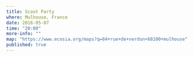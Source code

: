 ```yaml
---
title: Scout Party
where: Mulhouse, France
date: 2016-05-07
time: "20:00"
more-info: ""
map: "https://www.ecosia.org/maps?q=84+rue+de+verdun+68100+mulhouse"
published: true
---
```

